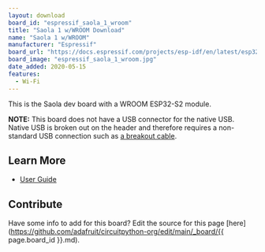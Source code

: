 ```yaml
---
layout: download
board_id: "espressif_saola_1_wroom"
title: "Saola 1 w/WROOM Download"
name: "Saola 1 w/WROOM"
manufacturer: "Espressif"
board_url: "https://docs.espressif.com/projects/esp-idf/en/latest/esp32s2/hw-reference/esp32s2/user-guide-saola-1-v1.2.html"
board_image: "espressif_saola_1_wroom.jpg"
date_added: 2020-05-15
features:
  - Wi-Fi
---
```


This is the Saola dev board with a WROOM ESP32-S2 module.

**NOTE:** This board does not have a USB connector for the native USB. Native USB is broken out on the header and therefore requires a non-standard USB connection such as [a breakout cable](https://www.adafruit.com/product/4448).

## Learn More
* [User Guide](https://docs.espressif.com/projects/esp-idf/en/latest/esp32s2/hw-reference/esp32s2/user-guide-saola-1-v1.2.html)

## Contribute

Have some info to add for this board? Edit the source for this page [here](https://github.com/adafruit/circuitpython-org/edit/main/_board/{{ page.board_id }}.md).
